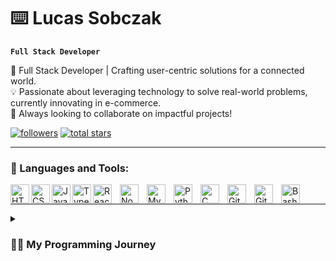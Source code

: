 # ⌨️ Lucas Sobczak 

**`Full Stack Developer`**

🚀 Full Stack Developer | Crafting user-centric solutions for a connected world.</br>
💡 Passionate about leveraging technology to solve real-world problems, currently innovating in e-commerce.</br>
🌱 Always looking to collaborate on impactful projects!</br>


 <p align="left">
      <a href="https://github.com/SobczakL?tab=followers">
         <img alt="followers" title="Follow me on Github" src="https://custom-icon-badges.demolab.com/github/followers/SobczakL?color=236ad3&labelColor=1155ba&style=for-the-badge&logo=person-add&label=Follow&logoColor=white"/></a>
      <a href="https://github.com/SobczakL?tab=repositories&sort=stargazers">
         <img alt="total stars" title="Total stars on GitHub" src="https://custom-icon-badges.demolab.com/github/stars/SobczakL?color=55960c&style=for-the-badge&labelColor=488207&logo=star"/></a>
   </p>

---

### 🧰 Languages and Tools:

<img align="left" alt="HTML" width="30px" style="padding:auto;" src="https://cdn.jsdelivr.net/gh/devicons/devicon/icons/html5/html5-plain.svg" />
<img align="left" alt="CSS" width="30px" style="padding:auto;" src="https://cdn.jsdelivr.net/gh/devicons/devicon/icons/css3/css3-plain.svg" />
<img align="left" alt="JavaScript" width="30px" style="padding:auto;" src="https://cdn.jsdelivr.net/gh/devicons/devicon/icons/javascript/javascript-plain.svg" />
<img align="left" alt="Typescript" width="30px" style="padding:auto;" src="https://cdn.jsdelivr.net/gh/devicons/devicon/icons/typescript/typescript-plain.svg" />
<img align="left" alt="React" width="30px" style="padding-right:10px;" src="https://cdn.jsdelivr.net/gh/devicons/devicon/icons/react/react-original.svg" />
<img align="left" alt="NodeJS" width="30px" style="padding-right:10px;" src="https://cdn.jsdelivr.net/gh/devicons/devicon/icons/nodejs/nodejs-original.svg" />   
<img align="left" alt="MySQL" width="30px" style="padding-right:10px;" src="https://cdn.jsdelivr.net/gh/devicons/devicon/icons/mysql/mysql-original.svg" />  
<img align="left" alt="Python" width="30px" style="padding-right:10px;" src="https://cdn.jsdelivr.net/gh/devicons/devicon/icons/python/python-plain.svg" />
<img align="left" alt="C" width="30px" style="padding-right:10px;" src="https://cdn.jsdelivr.net/gh/devicons/devicon/icons/c/c-original.svg" /> 
<img align="left" alt="Git" width="30px" style="padding-right:10px;" src="https://cdn.jsdelivr.net/gh/devicons/devicon/icons/git/git-original.svg" />
<img align="left" alt="GitHub" width="30px" style="padding-right:10px;" src="https://cdn.jsdelivr.net/gh/devicons/devicon/icons/github/github-original.svg" />
<img align="left" alt="Bash" width="30px" style="padding-right:10px;" src="https://cdn.jsdelivr.net/gh/devicons/devicon/icons/bash/bash-original.svg" />
<br />

---

<details>
 <summary><h3>👨‍💻 My Programming Journey </h3></summary>
 <p>The quiet of the 2020 pandemic was when I first discovered Python. It started as a way to fill time, but I was quickly captivated by the power of programming. Building my first games and websites, I felt the unique satisfaction of creation, which set me on a path of self-directed learning, including exploring Python's OS capabilities and Harvard's CS101.</p>
 <br/>
 <p>
For a while, I didn't consider programming a viable career, mistakenly believing it required an advanced math background. But after a year of dedicated personal projects, the pull was too strong. I decided to overcome my hesitations, committing to a disciplined daily practice of coding, studying, and absorbing knowledge from every available resource.
</p>
 <br/>
 <p>
Balancing my existing career with this intense learning curve was a challenge, prompting me to join a bootcamp for focused growth. That immersive experience was pivotal, helping me overcome hurdles and build the confidence to embrace new technologies rapidly. I'm immensely proud of taking that leap; it's led to profound skill development and a wonderful sense of belonging within the tech community.
</p>
 <br/>
 <p>
This journey continues to transform me. Programming isn't just what I do; it's influenced how I think – fostering greater curiosity, sharper problem-solving, and a resilient spirit. My goal is to keep growing, learning, and eventually contribute as a leader. I eagerly anticipate the future chapters of this ongoing exploration.
</p>
</details>
